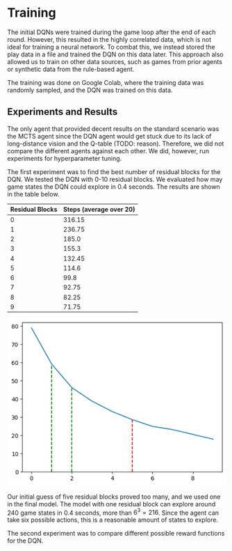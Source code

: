 # Training

The initial DQNs were trained during the game loop after the end of each round. However, this resulted in the highly correlated data, which is not ideal for training a neural network. To combat this, we instead stored the play data in a file and trained the DQN on this data later. This approach also allowed us to train on other data sources, such as games from prior agents or synthetic data from the rule-based agent.

The training was done on Google Colab, where the training data was randomly sampled, and the DQN was trained on this data.

## Experiments and Results

The only agent that provided decent results on the standard scenario was the MCTS agent since the DQN agent would get stuck due to its lack of long-distance vision and the Q-table (TODO: reason). Therefore, we did not compare the different agents against each other. We did, however, run experiments for hyperparameter tuning.

The first experiment was to find the best number of residual blocks for the DQN. We tested the DQN with 0-10 residual blocks. We evaluated how may game states the DQN could explore in 0.4 seconds. The results are shown in the table below.

| Residual Blocks | Steps (average over 20) |
| --------------- | ----------------------- |
| 0               | 316.15                  |
| 1               | 236.75                  |
| 2               | 185.0                   |
| 3               | 155.3                   |
| 4               | 132.45                  |
| 5               | 114.6                   |
| 6               | 99.8                    |
| 7               | 92.75                   |
| 8               | 82.25                   |
| 9               | 71.75                   |

![steps](../notes/output.png)

Our initial guess of five residual blocks proved too many, and we used one in the final model. The model with one residual block can explore around 240 game states in 0.4 seconds, more than $6^3 = 216$. Since the agent can take six possible actions, this is a reasonable amount of states to explore.

The second experiment was to compare different possible reward functions for the DQN.
